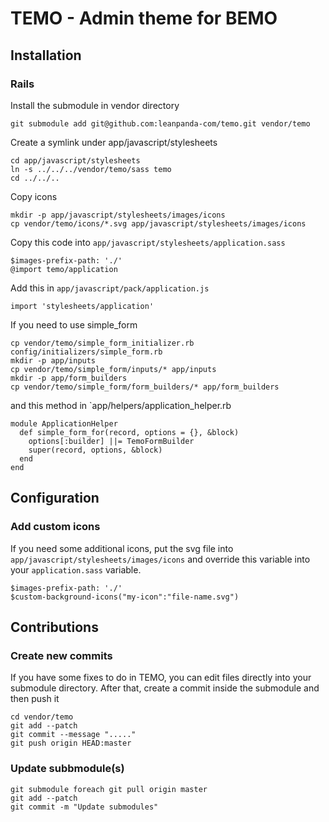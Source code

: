 # TEMO - Admin theme for BEMO

## Installation
### Rails
Install the submodule in vendor directory
```
git submodule add git@github.com:leanpanda-com/temo.git vendor/temo
```

Create a symlink under app/javascript/stylesheets

```
cd app/javascript/stylesheets
ln -s ../../../vendor/temo/sass temo
cd ../../..
```

Copy icons
```
mkdir -p app/javascript/stylesheets/images/icons
cp vendor/temo/icons/*.svg app/javascript/stylesheets/images/icons
```

Copy this code into `app/javascript/stylesheets/application.sass`
```
$images-prefix-path: './'
@import temo/application
```

Add this in `app/javascript/pack/application.js`
```
import 'stylesheets/application'
```

If you need to use simple_form
```
cp vendor/temo/simple_form_initializer.rb config/initializers/simple_form.rb
mkdir -p app/inputs
cp vendor/temo/simple_form/inputs/* app/inputs
mkdir -p app/form_builders
cp vendor/temo/simple_form/form_builders/* app/form_builders
```

and this method in `app/helpers/application_helper.rb
```
module ApplicationHelper
  def simple_form_for(record, options = {}, &block)
    options[:builder] ||= TemoFormBuilder
    super(record, options, &block)
  end
end
```

## Configuration
### Add custom icons
If you need some additional icons, put the svg file into `app/javascript/stylesheets/images/icons`
and override this variable into your `application.sass` variable.
```
$images-prefix-path: './'
$custom-background-icons("my-icon":"file-name.svg")
```

## Contributions
### Create new commits
If you have some fixes to do in TEMO, you can edit files directly into your submodule directory.
After that, create a commit inside the submodule and then push it
```
cd vendor/temo
git add --patch
git commit --message "....."
git push origin HEAD:master
```

### Update subbmodule(s)
```
git submodule foreach git pull origin master
git add --patch
git commit -m "Update submodules"
```
